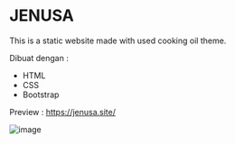 # JENUSA
This is a static website made with used cooking oil theme.

Dibuat dengan :

  - HTML
  - CSS
  - Bootstrap

Preview : https://jenusa.site/ 

![image](https://user-images.githubusercontent.com/91604932/206981401-f7058eca-f562-4ac2-bf3e-0a49a737493c.png)



